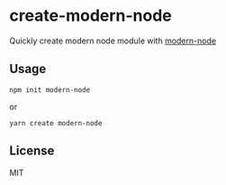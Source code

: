 # create-modern-node

Quickly create modern node module with [modern-node](https://github.com/sheerun/modern-node)

## Usage

```
npm init modern-node
```

or

```
yarn create modern-node
```

## License

MIT

